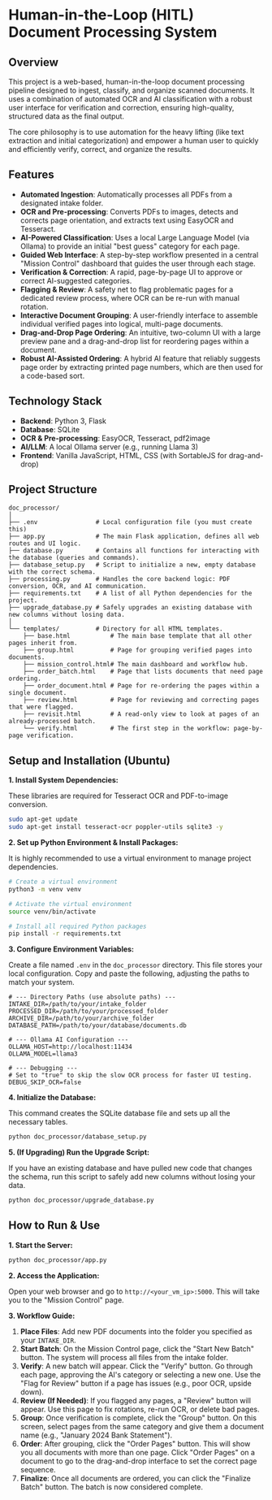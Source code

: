 # Human-in-the-Loop (HITL) Document Processing System

## Overview

This project is a web-based, human-in-the-loop document processing pipeline designed to ingest, classify, and organize scanned documents. It uses a combination of automated OCR and AI classification with a robust user interface for verification and correction, ensuring high-quality, structured data as the final output.

The core philosophy is to use automation for the heavy lifting (like text extraction and initial categorization) and empower a human user to quickly and efficiently verify, correct, and organize the results.

## Features

*   **Automated Ingestion**: Automatically processes all PDFs from a designated intake folder.
*   **OCR and Pre-processing**: Converts PDFs to images, detects and corrects page orientation, and extracts text using EasyOCR and Tesseract.
*   **AI-Powered Classification**: Uses a local Large Language Model (via Ollama) to provide an initial "best guess" category for each page.
*   **Guided Web Interface**: A step-by-step workflow presented in a central "Mission Control" dashboard that guides the user through each stage.
*   **Verification & Correction**: A rapid, page-by-page UI to approve or correct AI-suggested categories.
*   **Flagging & Review**: A safety net to flag problematic pages for a dedicated review process, where OCR can be re-run with manual rotation.
*   **Interactive Document Grouping**: A user-friendly interface to assemble individual verified pages into logical, multi-page documents.
*   **Drag-and-Drop Page Ordering**: An intuitive, two-column UI with a large preview pane and a drag-and-drop list for reordering pages within a document.
*   **Robust AI-Assisted Ordering**: A hybrid AI feature that reliably suggests page order by extracting printed page numbers, which are then used for a code-based sort.

## Technology Stack

*   **Backend**: Python 3, Flask
*   **Database**: SQLite
*   **OCR & Pre-processing**: EasyOCR, Tesseract, pdf2image
*   **AI/LLM**: A local Ollama server (e.g., running Llama 3)
*   **Frontend**: Vanilla JavaScript, HTML, CSS (with SortableJS for drag-and-drop)

## Project Structure

```
doc_processor/
│
├── .env                # Local configuration file (you must create this)
├── app.py              # The main Flask application, defines all web routes and UI logic.
├── database.py         # Contains all functions for interacting with the database (queries and commands).
├── database_setup.py   # Script to initialize a new, empty database with the correct schema.
├── processing.py       # Handles the core backend logic: PDF conversion, OCR, and AI communication.
├── requirements.txt    # A list of all Python dependencies for the project.
├── upgrade_database.py # Safely upgrades an existing database with new columns without losing data.
│
└── templates/          # Directory for all HTML templates.
    ├── base.html           # The main base template that all other pages inherit from.
    ├── group.html          # Page for grouping verified pages into documents.
    ├── mission_control.html# The main dashboard and workflow hub.
    ├── order_batch.html    # Page that lists documents that need page ordering.
    ├── order_document.html # Page for re-ordering the pages within a single document.
    ├── review.html         # Page for reviewing and correcting pages that were flagged.
    ├── revisit.html        # A read-only view to look at pages of an already-processed batch.
    └── verify.html         # The first step in the workflow: page-by-page verification.
```

## Setup and Installation (Ubuntu)

**1. Install System Dependencies:**

These libraries are required for Tesseract OCR and PDF-to-image conversion.

```bash
sudo apt-get update
sudo apt-get install tesseract-ocr poppler-utils sqlite3 -y
```

**2. Set up Python Environment & Install Packages:**

It is highly recommended to use a virtual environment to manage project dependencies.

```bash
# Create a virtual environment
python3 -m venv venv

# Activate the virtual environment
source venv/bin/activate

# Install all required Python packages
pip install -r requirements.txt
```

**3. Configure Environment Variables:**

Create a file named `.env` in the `doc_processor` directory. This file stores your local configuration. Copy and paste the following, adjusting the paths to match your system.

```
# --- Directory Paths (use absolute paths) ---
INTAKE_DIR=/path/to/your/intake_folder
PROCESSED_DIR=/path/to/your/processed_folder
ARCHIVE_DIR=/path/to/your/archive_folder
DATABASE_PATH=/path/to/your/database/documents.db

# --- Ollama AI Configuration ---
OLLAMA_HOST=http://localhost:11434
OLLAMA_MODEL=llama3

# --- Debugging ---
# Set to "true" to skip the slow OCR process for faster UI testing.
DEBUG_SKIP_OCR=false
```

**4. Initialize the Database:**

This command creates the SQLite database file and sets up all the necessary tables.

```bash
python doc_processor/database_setup.py
```

**5. (If Upgrading) Run the Upgrade Script:**

If you have an existing database and have pulled new code that changes the schema, run this script to safely add new columns without losing your data.

```bash
python doc_processor/upgrade_database.py
```

## How to Run & Use

**1. Start the Server:**

```bash
python doc_processor/app.py
```

**2. Access the Application:**

Open your web browser and go to `http://<your_vm_ip>:5000`. This will take you to the "Mission Control" page.

**3. Workflow Guide:**

1.  **Place Files**: Add new PDF documents into the folder you specified as your `INTAKE_DIR`.
2.  **Start Batch**: On the Mission Control page, click the "Start New Batch" button. The system will process all files from the intake folder.
3.  **Verify**: A new batch will appear. Click the "Verify" button. Go through each page, approving the AI's category or selecting a new one. Use the "Flag for Review" button if a page has issues (e.g., poor OCR, upside down).
4.  **Review (If Needed)**: If you flagged any pages, a "Review" button will appear. Use this page to fix rotations, re-run OCR, or delete bad pages.
5.  **Group**: Once verification is complete, click the "Group" button. On this screen, select pages from the same category and give them a document name (e.g., "January 2024 Bank Statement").
6.  **Order**: After grouping, click the "Order Pages" button. This will show you all documents with more than one page. Click "Order Pages" on a document to go to the drag-and-drop interface to set the correct page sequence.
7.  **Finalize**: Once all documents are ordered, you can click the "Finalize Batch" button. The batch is now considered complete.
